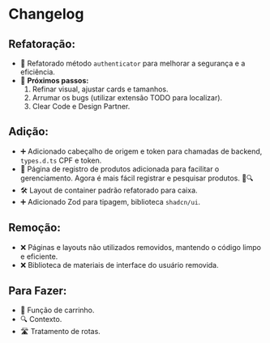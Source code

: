 # Changelog

## Refatoração:
- 🔧 Refatorado método `authenticator` para melhorar a segurança e a eficiência.
- 🔄 **Próximos passos:**
    1. Refinar visual, ajustar cards e tamanhos.
    2. Arrumar os bugs (utilizar extensão TODO para localizar).
    3. Clear Code e Design Partner.

## Adição:
- ➕ Adicionado cabeçalho de origem e token para chamadas de backend, `types.d.ts` CPF e token.
- 🌟 Página de registro de produtos adicionada para facilitar o gerenciamento. Agora é mais fácil registrar e pesquisar produtos. 📝🔍
- 🛠️ Layout de container padrão refatorado para caixa.
- ➕ Adicionado Zod para tipagem, biblioteca `shadcn/ui`.

## Remoção:
- ❌ Páginas e layouts não utilizados removidos, mantendo o código limpo e eficiente.
- ❌ Biblioteca de materiais de interface do usuário removida.

## Para Fazer:
- 📝 Função de carrinho.
- 🔍 Contexto.
- 🛣️ Tratamento de rotas.
